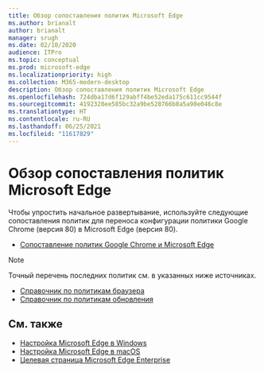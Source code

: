 ```yaml
---
title: Обзор сопоставления политик Microsoft Edge
ms.author: brianalt
author: brianalt
manager: srugh
ms.date: 02/10/2020
audience: ITPro
ms.topic: conceptual
ms.prod: microsoft-edge
ms.localizationpriority: high
ms.collection: M365-modern-desktop
description: Обзор сопоставления политик Microsoft Edge
ms.openlocfilehash: 724dba17d6f129abff4be52eda175c611cc9544f
ms.sourcegitcommit: 4192328ee585bc32a9be528766b8a5a98e046c8e
ms.translationtype: HT
ms.contentlocale: ru-RU
ms.lasthandoff: 06/25/2021
ms.locfileid: "11617829"
---
```

# <a name="microsoft-edge-policy-mapping-overview"></a>Обзор сопоставления политик Microsoft Edge

Чтобы упростить начальное развертывание, используйте следующие сопоставления политик для переноса конфигурации политики Google Chrome (версия 80) в Microsoft Edge (версия 80).

- [Сопоставление политик Google Chrome и Microsoft Edge](microsoft-edge-policy-map-chrome-to-newedge.md)

> [!NOTE]
> Точный перечень последних политик см. в указанных ниже источниках.
> - [Справочник по политикам браузера](microsoft-edge-policies.md)
> - [Справочник по политикам обновления](microsoft-edge-update-policies.md)

## <a name="see-also"></a>См. также
- [Настройка Microsoft Edge в Windows](configure-microsoft-edge.md)
- [Настройка Microsoft Edge в macOS](configure-microsoft-edge-on-mac.md)
- [Целевая страница Microsoft Edge Enterprise](https://aka.ms/EdgeEnterprise)
